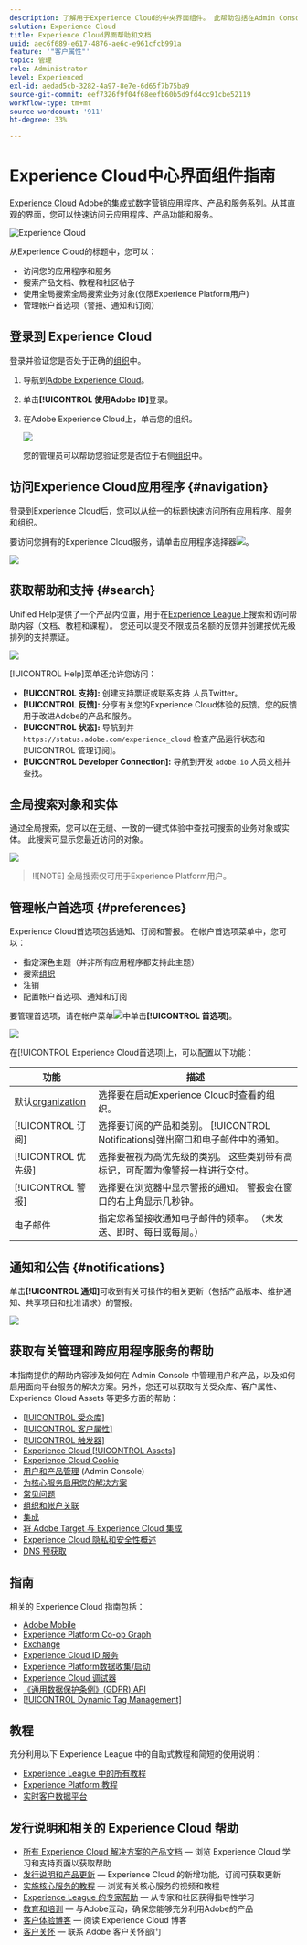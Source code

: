 ```yaml
---
description: 了解用于Experience Cloud的中央界面组件。 此帮助包括在Admin Console中管理用户和产品，为Experience Cloud服务启用应用程序，以及获取有关受众库、客户属性、Experience Cloud资产等内容的帮助。
solution: Experience Cloud
title: Experience Cloud界面帮助和文档
uuid: aec6f689-e617-4876-ae6c-e961cfcb991a
feature: '"客户属性"'
topic: 管理
role: Administrator
level: Experienced
exl-id: aedad5cb-3282-4a97-8e7e-6d65f7b75ba9
source-git-commit: eef7326f9f04f68eefb60b5d9fd4cc91cbe52119
workflow-type: tm+mt
source-wordcount: '911'
ht-degree: 33%

---
```


# Experience Cloud中心界面组件指南

[Experience Cloud](https://experience.adobe.com) Adobe的集成式数字营销应用程序、产品和服务系列。从其直观的界面，您可以快速访问云应用程序、产品功能和服务。

![Experience Cloud](assets/landing.png)

从Experience Cloud的标题中，您可以：

* 访问您的应用程序和服务
* 搜索产品文档、教程和社区帖子
* 使用全局搜索全局搜索业务对象(仅限Experience Platform用户)
* 管理帐户首选项（警报、通知和订阅）

## 登录到 Experience Cloud

登录并验证您是否处于正确的[组织](organizations.md)中。

1. 导航到[Adobe Experience Cloud](https://experience.adobe.com)。
1. 单击&#x200B;**[!UICONTROL 使用Adobe ID]**&#x200B;登录。
1. 在Adobe Experience Cloud上，单击您的组织。

   ![](assets/organizations-menu.png)

   您的管理员可以帮助您验证您是否位于右侧[组织](organizations.md)中。

## 访问Experience Cloud应用程序 {#navigation}

登录到Experience Cloud后，您可以从统一的标题快速访问所有应用程序、服务和组织。

要访问您拥有的Experience Cloud服务，请单击应用程序选择器![](assets/menu-icon.png)。

![](assets/platform-core-services.png)

## 获取帮助和支持 {#search}

Unified Help提供了一个产品内位置，用于在[Experience League](https://experienceleague.adobe.com/?lang=zh-Hans#home)上搜索和访问帮助内容（文档、教程和课程）。 您还可以提交不限成员名额的反馈并创建按优先级排列的支持票证。

![](assets/search-menu.png)

[!UICONTROL Help]菜单还允许您访问：

* **[!UICONTROL 支持]:** 创建支持票证或联系支持  人员Twitter。
* **[!UICONTROL 反馈]:** 分享有关您的Experience Cloud体验的反馈。您的反馈用于改进Adobe的产品和服务。
* **[!UICONTROL 状态]:** 导航到并 `https://status.adobe.com/experience_cloud` 检查产品运行状态和 [!UICONTROL 管理订阅]。
* **[!UICONTROL Developer Connection]:** 导航到开发 `adobe.io` 人员文档并查找。

## 全局搜索对象和实体

通过全局搜索，您可以在无缝、一致的一键式体验中查找可搜索的业务对象或实体。 此搜索可显示您最近访问的对象。

![](assets/platform-search.png)

>!![NOTE]
全局搜索仅可用于Experience Platform用户。

## 管理帐户首选项 {#preferences}

Experience Cloud首选项包括通知、订阅和警报。 在帐户首选项菜单中，您可以：

* 指定深色主题（并非所有应用程序都支持此主题）
* 搜索[组织](organizations.md)
* 注销
* 配置帐户首选项、通知和订阅

要管理首选项，请在帐户菜单![](assets/preferences-icon-sm.png)中单击&#x200B;**[!UICONTROL 首选项]**。

![](assets/preferences-page.png)

在[!UICONTROL Experience Cloud首选项]上，可以配置以下功能：

| 功能 | 描述 |
|--- |--- |
| 默认[organization](organizations.md) | 选择要在启动Experience Cloud时查看的组织。 |
| [!UICONTROL 订阅] | 选择要订阅的产品和类别。 [!UICONTROL Notifications]弹出窗口和电子邮件中的通知。 |
| [!UICONTROL 优先级] | 选择要被视为高优先级的类别。 这些类别带有高标记，可配置为像警报一样进行交付。 |
| [!UICONTROL 警报] | 选择要在浏览器中显示警报的通知。 警报会在窗口的右上角显示几秒钟。 |
| 电子邮件 | 指定您希望接收通知电子邮件的频率。 （未发送、即时、每日或每周。） |

## 通知和公告 {#notifications}

单击&#x200B;**[!UICONTROL 通知]**&#x200B;可收到有关可操作的相关更新（包括产品版本、维护通知、共享项目和批准请求）的警报。

![](assets/notifications-menu-small.png)

## 获取有关管理和跨应用程序服务的帮助

本指南提供的帮助内容涉及如何在 Admin Console 中管理用户和产品，以及如何启用面向平台服务的解决方案。另外，您还可以获取有关受众库、客户属性、Experience Cloud Assets 等更多方面的帮助：

* [[!UICONTROL 受众库]](audience-library.md)
* [[!UICONTROL 客户属性]](attributes.md)
* [[!UICONTROL 触发器]](triggers.md)
* [Experience Cloud [!UICONTROL Assets]](experience-cloud-assets.md)
* [Experience Cloud Cookie](cookies-privacy.md)
* [用户和产品管理](admin-getting-started.md) (Admin Console)
* [为核心服务启用您的解决方案](core-services.md)
* [常见问题](admin-getting-started.md)
* [组织和帐户关联](organizations.md)
* [集成](marketing-cloud-integrations.md)
* [将 Adobe Target 与 Experience Cloud 集成](https://experienceleague.adobe.com/docs/target/using/integrate/a4t/a4t.html?lang=zh-Hans)
* [Experience Cloud 隐私和安全性概述](assets/Adobe-Marketing-Cloud-Privacy-and-Security-Overview.pdf)
* [DNS 预获取](admin-getting-started.md#concept_6BC8C6856E3644F8956D7AD0A96383B7)

## 指南

相关的 Experience Cloud 指南包括：

* [Adobe Mobile](https://experienceleague.adobe.com/docs/mobile-services/using/home.html?lang=en)
* [Experience Platform Co-op Graph](https://experienceleague.adobe.com/docs/device-co-op/using/home.html?lang=en)
* [Exchange](https://exchange.adobe.com/experiencecloud)
* [Experience Cloud ID 服务](https://experienceleague.adobe.com/docs/id-service/using/home.html?lang=en)
* [Experience Platform数据收集/启动](https://experienceleague.adobe.com/docs/launch.html?lang=en)
* [Experience Cloud 调试器](https://experienceleague.adobe.com/docs/debugger/using/experience-cloud-debugger.html?lang=zh-Hans)
* [《通用数据保护条例》(GDPR) API](https://www.adobe.io/apis/experiencecloud/gdpr.html)
* [[!UICONTROL Dynamic Tag Management]](https://experienceleague.adobe.com/docs/dtm/using/dtm-home.html?lang=zh-Hans)

## 教程

充分利用以下 Experience League 中的自助式教程和简短的使用说明：

* [Experience League 中的所有教程](https://experienceleague.adobe.com/?lang=zh-Hans#quick-how-tos)
* [Experience Platform 教程](https://experienceleague.adobe.com/docs/launch-learn/tutorials/overview.html?lang=en)
* [实时客户数据平台](https://experienceleague.adobe.com/docs/platform-learn/tutorials/application-services/rtcdp/understanding-the-real-time-customer-data-platform.html?lang=en)

## 发行说明和相关的 Experience Cloud 帮助

* [所有 Experience Cloud 解决方案的产品文档](https://experienceleague.adobe.com/docs/home.html?lang=en) — 浏览 Experience Cloud 学习和支持页面以获取帮助
* [发行说明和产品更新](https://experienceleague.adobe.com/docs/release-notes/experience-cloud/current.html?lang=en) — Experience Cloud 的新增功能，订阅可获取更新
* [实施核心服务的教程](https://experienceleague.adobe.com/docs/launch-learn/tutorials/overview.html?lang=en) — 浏览有关核心服务的视频和教程
* [Experience League 的专家帮助](https://experienceleague.adobe.com/cn) — 从专家和社区获得指导性学习
* [教育和培训](https://helpx.adobe.com/cn/learning.html?promoid=KAUDK)  — 与Adobe互动，确保您能够充分利用Adobe的产品
* [客户体验博客](https://blog.adobe.com/en/topics/digital-transformation.html) — 阅读 Experience Cloud 博客
* [客户关怀](https://experienceleague.adobe.com/?support-solution=General#support) — 联系 Adobe 客户关怀部门
